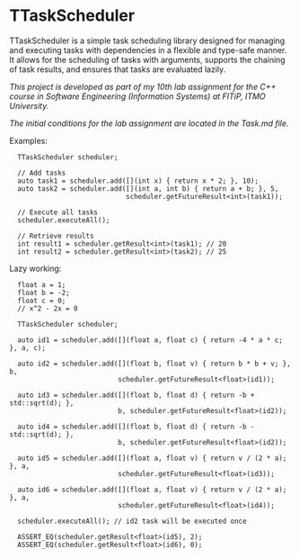 # TTaskScheduler

TTaskScheduler is a simple task scheduling library designed for managing and executing tasks with dependencies in a flexible and type-safe manner.
It allows for the scheduling of tasks with arguments, supports the chaining of task results, and ensures that tasks are evaluated lazily.

*This project is developed as part of my 10th lab assignment for the C++ course in Software Engineering (Information Systems) at FITiP, ITMO University.*

*The initial conditions for the lab assignment are located in the Task.md file.*

Examples:

```
  TTaskScheduler scheduler;

  // Add tasks
  auto task1 = scheduler.add([](int x) { return x * 2; }, 10);
  auto task2 = scheduler.add([](int a, int b) { return a + b; }, 5,
                             scheduler.getFutureResult<int>(task1));

  // Execute all tasks
  scheduler.executeAll();

  // Retrieve results
  int result1 = scheduler.getResult<int>(task1); // 20
  int result2 = scheduler.getResult<int>(task2); // 25
```

Lazy working:
```
  float a = 1;
  float b = -2;
  float c = 0;
  // x^2 - 2x = 0

  TTaskScheduler scheduler;

  auto id1 = scheduler.add([](float a, float c) { return -4 * a * c; }, a, c);

  auto id2 = scheduler.add([](float b, float v) { return b * b + v; }, b,
                           scheduler.getFutureResult<float>(id1));

  auto id3 = scheduler.add([](float b, float d) { return -b + std::sqrt(d); },
                           b, scheduler.getFutureResult<float>(id2));

  auto id4 = scheduler.add([](float b, float d) { return -b - std::sqrt(d); },
                           b, scheduler.getFutureResult<float>(id2));

  auto id5 = scheduler.add([](float a, float v) { return v / (2 * a); }, a,
                           scheduler.getFutureResult<float>(id3));

  auto id6 = scheduler.add([](float a, float v) { return v / (2 * a); }, a,
                           scheduler.getFutureResult<float>(id4));

  scheduler.executeAll(); // id2 task will be executed once

  ASSERT_EQ(scheduler.getResult<float>(id5), 2);
  ASSERT_EQ(scheduler.getResult<float>(id6), 0);
```
